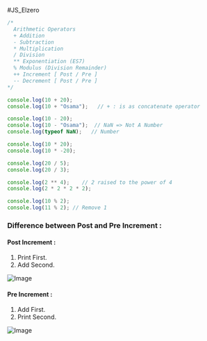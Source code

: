 #JS_Elzero 

```js
/*
  Arithmetic Operators
  + Addition
  - Subtraction
  * Multiplication
  / Division
  ** Exponentiation (ES7)
  % Modulus (Division Remainder)
  ++ Increment [ Post / Pre ]
  -- Decrement [ Post / Pre ]
*/

console.log(10 + 20);
console.log(10 + "Osama");   // + : is as concatenate operator

console.log(10 - 20);
console.log(10 - "Osama");  // NaN => Not A Number
console.log(typeof NaN);   // Number

console.log(10 * 20);
console.log(10 * -20);

console.log(20 / 5);
console.log(20 / 3);

console.log(2 ** 4);    // 2 raised to the power of 4
console.log(2 * 2 * 2 * 2);

console.log(10 % 2);
console.log(11 % 2); // Remove 1 
```

### Difference between Post and Pre Increment :
#### Post Increment :
1. Print First.
2. Add Second.
   
![Image](https://github.com/user-attachments/assets/1078eecc-f415-4b1f-9b7b-32eada3e875f)
#### Pre Increment :
1. Add First.
2. Print Second.
   
![Image](https://github.com/user-attachments/assets/90e76dbf-f4b1-4f87-8f38-6a10f4ec6feb)
